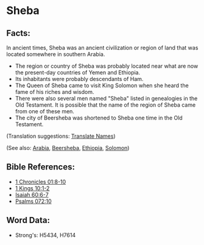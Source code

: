 # Sheba #

## Facts: ##

In ancient times, Sheba was an ancient civilization or region of land that was located somewhere in southern Arabia.

* The region or country of Sheba was probably located near what are now the present-day countries of Yemen and Ethiopia.
* Its inhabitants were probably descendants of Ham.
* The Queen of Sheba came to visit King Solomon when she heard the fame of his riches and wisdom.
* There were also several men named "Sheba" listed in genealogies in the Old Testament. It is possible that the name of the region of Sheba came from one of these men.
* The city of Beersheba was shortened to Sheba one time in the Old Testament.

(Translation suggestions: [Translate Names](rc://en/ta/man/translate/translate-names))

(See also: [Arabia](../names/arabia.md), [Beersheba](../names/beersheba.md), [Ethiopia](../names/ethiopia.md), [Solomon](../names/solomon.md))

## Bible References: ##

* [1 Chronicles 01:8-10](rc://en/tn/help/1ch/01/08)
* [1 Kings 10:1-2](rc://en/tn/help/1ki/10/01)
* [Isaiah 60:6-7](rc://en/tn/help/isa/60/06)
* [Psalms 072:10](rc://en/tn/help/psa/072/10)

## Word Data: ##

* Strong's: H5434, H7614
